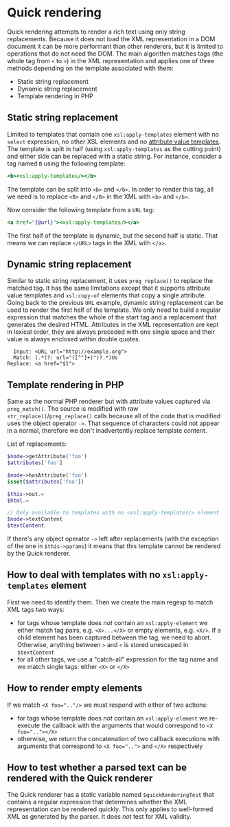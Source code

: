 Quick rendering
===============

Quick rendering attempts to render a rich text using only string replacements. Because it does not load the XML representation in a DOM document it can be more performant than other renderers, but it is limited to operations that do not need the DOM. The main algorithm matches tags (the whole tag from `<` to `>`) in the XML representation and applies one of three methods depending on the template associated with them:

 * Static string replacement
 * Dynamic string replacement
 * Template rendering in PHP

Static string replacement
-------------------------
Limited to templates that contain one `xsl:apply-templates` element with no `select` expression, no other XSL elements and no [attribute value templates](http://www.w3.org/TR/xslt#attribute-value-templates). The template is split in half (using `xsl:apply-templates` as the cutting point) and either side can be replaced with a static string. For instance, consider a tag named `B` using the following template:
```xsl
<b><xsl:apply-templates/></b>
```
The template can be split into `<b>` and `</b>`. In order to render this tag, all we need is to replace `<B>` and `</B>` in the XML with `<b>` and `</b>`.

Now consider the following template from a `URL` tag:
```xsl
<a href="{@url}"><xsl:apply-templates/></a>
```
The first half of the template is dynamic, but the second half is static. That means we can replace `</URL>` tags in the XML with `</a>`.

Dynamic string replacement
--------------------------
Similar to static string replacement, it uses `preg_replace()` to replace the matched tag. It has the same limitations except that it supports attribute value templates and `xsl:copy-of` elements that copy a single attribute. Going back to the previous `URL` example, dynamic string replacement can be used to render the first half of the template. We only need to build a regular expression that matches the whole of the start tag and a replacement that generates the desired HTML. Attributes in the XML representation are kept in lexical order, they are always preceded with one single space and their value is always enclosed within double quotes.

```
  Input: <URL url="http://example.org">
  Match: (.*(?: url="([^"]+)")?.*)Us
Replace: <a href="$1">
```

Template rendering in PHP
-------------------------
Same as the normal PHP renderer but with attribute values captured via `preg_match()`. The source is modified with raw `str_replace()`/`preg_replace()` calls because all of the code that is modified uses the object operator `->`. That sequence of characters could not appear in a normal, therefore we don't inadvertently replace template content.

List of replacements:

```php
$node->getAttribute('foo')
$attributes['foo']
```
```php
$node->hasAttribute('foo')
isset($attributes['foo'])
```
```php
$this->out.=
$html.=
```
```php
// Only available to templates with no <xsl:apply-templates/> element
$node->textContent
$textContent
```

If there's any object operator `->` left after replacements (with the exception of the one in `$this->params`) it means that this template cannot be rendered by the Quick renderer.

How to deal with templates with no `xsl:apply-templates` element
----------------------------------------------------------------
First we need to identify them. Then we create the main regexp to match XML tags two ways:
  - for tags whose template does *not* contain an `xsl:apply-element` we either match tag pairs, e.g. `<X>...</X>` or empty elements, e.g. `<X/>`. If a child element has been captured between the tag, we need to abort. Otherwise, anything between `>` and `<` is stored unescaped in `$textContent`
  - for all other tags, we use a "catch-all" expression for the tag name and we match single tags: either `<X>` or `</X>`

How to render empty elements
----------------------------
If we match `<X foo=".."/>` we must respond with either of two actions:

  - for tags whose template does *not* contain an `xsl:apply-element` we re-execute the callback with the arguments that would correspond to `<X foo=".."></X>`
  - otherwise, we return the concatenation of two callback executions with arguments that correspond to `<X foo="..">` and `</X>` respectively

How to test whether a parsed text can be rendered with the Quick renderer
-------------------------------------------------------------------------
The Quick renderer has a static variable named `$quickRenderingTest` that contains a regular expression that determines whether the XML representation can be rendered quickly. This only applies to well-formed XML as generated by the parser. It does *not* test for XML validity.
